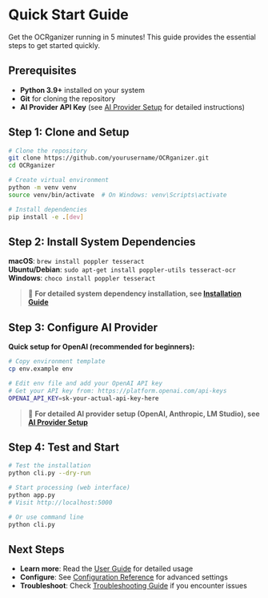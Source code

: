 # Quick Start Guide

Get the OCRganizer running in 5 minutes! This guide provides the essential steps to get started quickly.

## Prerequisites

- **Python 3.9+** installed on your system
- **Git** for cloning the repository
- **AI Provider API Key** (see [AI Provider Setup](ai-provider-setup.md) for detailed instructions)

## Step 1: Clone and Setup

```bash
# Clone the repository
git clone https://github.com/yourusername/OCRganizer.git
cd OCRganizer

# Create virtual environment
python -m venv venv
source venv/bin/activate  # On Windows: venv\Scripts\activate

# Install dependencies
pip install -e .[dev]
```

## Step 2: Install System Dependencies

**macOS**: `brew install poppler tesseract`  
**Ubuntu/Debian**: `sudo apt-get install poppler-utils tesseract-ocr`  
**Windows**: `choco install poppler tesseract`

> 📖 **For detailed system dependency installation, see [Installation Guide](installation.md)**

## Step 3: Configure AI Provider

**Quick setup for OpenAI (recommended for beginners):**

```bash
# Copy environment template
cp env.example env

# Edit env file and add your OpenAI API key
# Get your API key from: https://platform.openai.com/api-keys
OPENAI_API_KEY=sk-your-actual-api-key-here
```

> 📖 **For detailed AI provider setup (OpenAI, Anthropic, LM Studio), see [AI Provider Setup](ai-provider-setup.md)**

## Step 4: Test and Start

```bash
# Test the installation
python cli.py --dry-run

# Start processing (web interface)
python app.py
# Visit http://localhost:5000

# Or use command line
python cli.py
```

## Next Steps

- **Learn more**: Read the [User Guide](user-guide.md) for detailed usage
- **Configure**: See [Configuration Reference](configuration.md) for advanced settings
- **Troubleshoot**: Check [Troubleshooting Guide](troubleshooting.md) if you encounter issues

